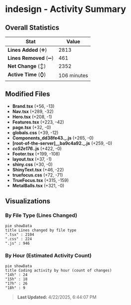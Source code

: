 # indesign - Activity Summary 

## Overall Statistics

| Stat                   | Value                                                             |
| ---------------------- | ----------------------------------------------------------------- |
| **Lines Added** (➕)   | 2813                                          |
| **Lines Removed** (➖) | 461                                        |
| **Net Change** (↕)    | 2352                |
| **Active Time** (⌚)   | 106 minutes |


## Modified Files
- **Brand.tsx** (+56, -13)
- **Nav.tsx** (+289, -32)
- **Hero.tsx** (+208, -1)
- **Features.tsx** (+223, -42)
- **page.tsx** (+32, -0)
- **globals.css** (+39, -12)
- **Components_dd38fe43._.js** (+265, -0)
- **[root-of-the-server]__ba9c4a92._.js** (+259, -0)
- **_cc52e176._.js** (+422, -0)
- **Footer.tsx** (+199, -108)
- **layout.tsx** (+37, -1)
- **shiny.css** (+30, -0)
- **ShinyText.tsx** (+46, -22)
- **truefocus.css** (+72, -71)
- **TrueFocus.tsx** (+315, -159)
- **MetalBalls.tsx** (+321, -0)

## Visualizations

### By File Type (Lines Changed)

```mermaid
pie showData
title Lines changed by file type
".tsx" : 2104
".css" : 224
".js" : 946
```

### By Hour (Estimated Activity Count)

```mermaid
pie showData
title Coding activity by hour (count of changes)
"14h" : 24
"15h" : 18
"17h" : 26
"18h" : 9
```


> **Last Updated:** 4/22/2025, 6:44:07 PM